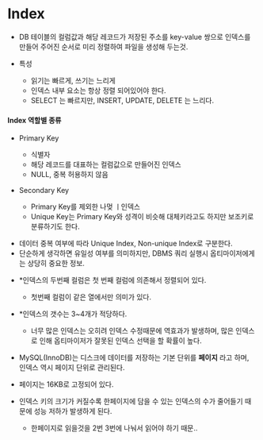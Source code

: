 # Index
- DB 테이블의 컬럼값과 해당 레코드가 저장된 주소를 key-value 쌍으로 인덱스를 만들어 주어진 순서로 미리 정렬하여 파일을 생성해 두는것.

- 특성
    - 읽기는 빠르게, 쓰기는 느리게
    - 인덱스 내부 요소는 항상 정렬 되어있어야 한다.
    - SELECT 는 빠르지만, INSERT, UPDATE, DELETE 는 느리다.

#### Index 역할별 종류
- Primary Key
    - 식별자
    - 해당 레코드를 대표하는 컬럼값으로 만들어진 인덱스
    - NULL, 중복 허용하지 않음

- Secondary Key
    - Primary Key를 제외한 나멎 ㅣ인덱스
    - Unique Key는 Primary Key와 성격이 비슷해 대체키라고도 하지만 보조키로 분류하기도 한다.

* 데이터 중복 여부에 따라 Unique Index, Non-unique Index로 구분한다.
* 단순하게 생각하면 유일성 여부를 의미하지만, DBMS 쿼리 실행시 옵티마이저에게는 상당히 중요한 정보.

- *인덱스의 두번째 컬럼은 첫 번째 컬럼에 의존해서 정렬되어 있다.
    - 첫번째 컬럼이 같은 열에서만 의미가 있다.
- *인덱스의 갯수는 3~4개가 적당하다.
    - 너무 많은 인덱스는 오히려 인덱스 수정때문에 역효과가 발생하며, 많은 인덱스로 인해 옵티마이저가 잘못된 인덱스 선택을 할 확률이 높다.

- MySQL(InnoDB)는 디스크에 데이터를 저장하는 기본 단위를 **페이지** 라고 하며, 인덱스 역시 페이지 단위로 관리된다.
- 페이지는 16KB로 고정되어 있다.
- 인덱스 키의 크기가 커질수록 한페이지에 담을 수 있는 인덱스의 수가 줄어들기 때문에 성능 저하가 발생하게 된다.
    - 한페이지로 읽을것을 2번 3번에 나눠서 읽어야 하기 때문..
